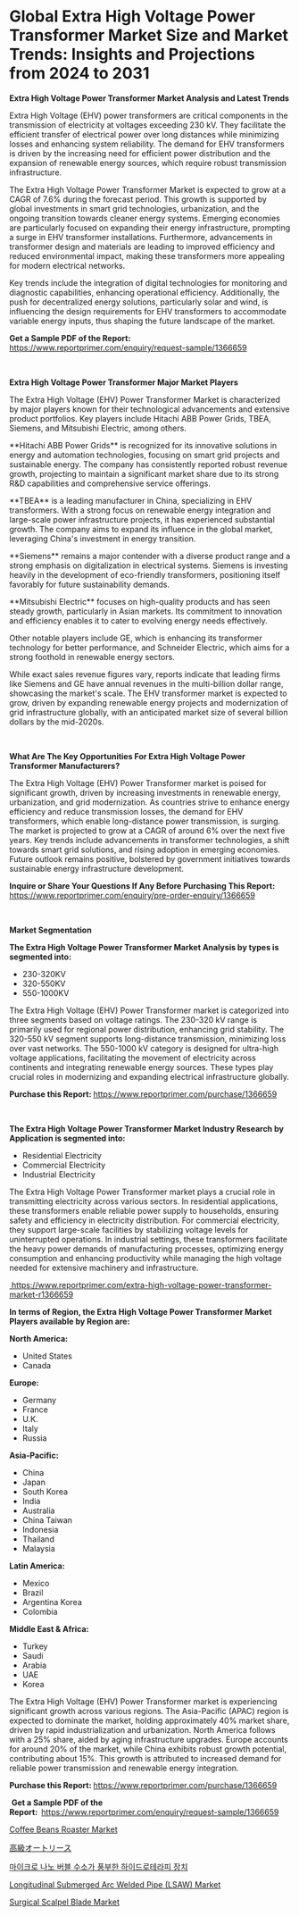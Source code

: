 <p><h1>Global Extra High Voltage Power Transformer Market Size and Market Trends: Insights and Projections from 2024 to 2031</h1></p><p><strong>Extra High Voltage Power Transformer Market Analysis and Latest Trends</strong></p>
<p><p>Extra High Voltage (EHV) power transformers are critical components in the transmission of electricity at voltages exceeding 230 kV. They facilitate the efficient transfer of electrical power over long distances while minimizing losses and enhancing system reliability. The demand for EHV transformers is driven by the increasing need for efficient power distribution and the expansion of renewable energy sources, which require robust transmission infrastructure.</p><p>The Extra High Voltage Power Transformer Market is expected to grow at a CAGR of 7.6% during the forecast period. This growth is supported by global investments in smart grid technologies, urbanization, and the ongoing transition towards cleaner energy systems. Emerging economies are particularly focused on expanding their energy infrastructure, prompting a surge in EHV transformer installations. Furthermore, advancements in transformer design and materials are leading to improved efficiency and reduced environmental impact, making these transformers more appealing for modern electrical networks.</p><p>Key trends include the integration of digital technologies for monitoring and diagnostic capabilities, enhancing operational efficiency. Additionally, the push for decentralized energy solutions, particularly solar and wind, is influencing the design requirements for EHV transformers to accommodate variable energy inputs, thus shaping the future landscape of the market.</p></p>
<p><strong>Get a Sample PDF of the Report:&nbsp;</strong> <a href="https://www.reportprimer.com/enquiry/request-sample/1366659">https://www.reportprimer.com/enquiry/request-sample/1366659</a></p>
<p>&nbsp;</p>
<p><strong>Extra High Voltage Power Transformer Major Market Players</strong></p>
<p><p>The Extra High Voltage (EHV) Power Transformer Market is characterized by major players known for their technological advancements and extensive product portfolios. Key players include Hitachi ABB Power Grids, TBEA, Siemens, and Mitsubishi Electric, among others. </p><p>**Hitachi ABB Power Grids** is recognized for its innovative solutions in energy and automation technologies, focusing on smart grid projects and sustainable energy. The company has consistently reported robust revenue growth, projecting to maintain a significant market share due to its strong R&D capabilities and comprehensive service offerings.</p><p>**TBEA** is a leading manufacturer in China, specializing in EHV transformers. With a strong focus on renewable energy integration and large-scale power infrastructure projects, it has experienced substantial growth. The company aims to expand its influence in the global market, leveraging China's investment in energy transition.</p><p>**Siemens** remains a major contender with a diverse product range and a strong emphasis on digitalization in electrical systems. Siemens is investing heavily in the development of eco-friendly transformers, positioning itself favorably for future sustainability demands.</p><p>**Mitsubishi Electric** focuses on high-quality products and has seen steady growth, particularly in Asian markets. Its commitment to innovation and efficiency enables it to cater to evolving energy needs effectively.</p><p>Other notable players include GE, which is enhancing its transformer technology for better performance, and Schneider Electric, which aims for a strong foothold in renewable energy sectors. </p><p>While exact sales revenue figures vary, reports indicate that leading firms like Siemens and GE have annual revenues in the multi-billion dollar range, showcasing the market's scale. The EHV transformer market is expected to grow, driven by expanding renewable energy projects and modernization of grid infrastructure globally, with an anticipated market size of several billion dollars by the mid-2020s.</p></p>
<p>&nbsp;</p>
<p><strong>What Are The Key Opportunities For Extra High Voltage Power Transformer Manufacturers?</strong></p>
<p><p>The Extra High Voltage (EHV) Power Transformer market is poised for significant growth, driven by increasing investments in renewable energy, urbanization, and grid modernization. As countries strive to enhance energy efficiency and reduce transmission losses, the demand for EHV transformers, which enable long-distance power transmission, is surging. The market is projected to grow at a CAGR of around 6% over the next five years. Key trends include advancements in transformer technologies, a shift towards smart grid solutions, and rising adoption in emerging economies. Future outlook remains positive, bolstered by government initiatives towards sustainable energy infrastructure development.</p></p>
<p><strong>Inquire or Share Your Questions If Any Before Purchasing This Report:</strong> <a href="https://www.reportprimer.com/enquiry/pre-order-enquiry/1366659">https://www.reportprimer.com/enquiry/pre-order-enquiry/1366659</a></p>
<p>&nbsp;</p>
<p><strong>Market Segmentation</strong></p>
<p><strong>The Extra High Voltage Power Transformer Market Analysis by types is segmented into:</strong></p>
<p><ul><li>230-320KV</li><li>320-550KV</li><li>550-1000KV</li></ul></p>
<p><p>The Extra High Voltage (EHV) Power Transformer market is categorized into three segments based on voltage ratings. The 230-320 kV range is primarily used for regional power distribution, enhancing grid stability. The 320-550 kV segment supports long-distance transmission, minimizing loss over vast networks. The 550-1000 kV category is designed for ultra-high voltage applications, facilitating the movement of electricity across continents and integrating renewable energy sources. These types play crucial roles in modernizing and expanding electrical infrastructure globally.</p></p>
<p><strong>Purchase this Report:&nbsp;</strong><a href="https://www.reportprimer.com/purchase/1366659">https://www.reportprimer.com/purchase/1366659</a></p>
<p>&nbsp;</p>
<p><strong>The Extra High Voltage Power Transformer Market Industry Research by Application is segmented into:</strong></p>
<p><ul><li>Residential Electricity</li><li>Commercial Electricity</li><li>Industrial Electricity</li></ul></p>
<p><p>The Extra High Voltage Power Transformer market plays a crucial role in transmitting electricity across various sectors. In residential applications, these transformers enable reliable power supply to households, ensuring safety and efficiency in electricity distribution. For commercial electricity, they support large-scale facilities by stabilizing voltage levels for uninterrupted operations. In industrial settings, these transformers facilitate the heavy power demands of manufacturing processes, optimizing energy consumption and enhancing productivity while managing the high voltage needed for extensive machinery and infrastructure.</p></p>
<p><a href="https://www.reportprimer.com/extra-high-voltage-power-transformer-market-r1366659">&nbsp;https://www.reportprimer.com/extra-high-voltage-power-transformer-market-r1366659</a></p>
<p><strong>In terms of Region, the Extra High Voltage Power Transformer Market Players available by Region are:</strong></p>
<p>
    <p> <strong> North America: </strong>
        <ul>
            <li>United States</li>
            <li>Canada</li>
        </ul>
        </p> 
    <p> <strong> Europe: </strong>
        <ul>
            <li>Germany</li>
            <li>France</li>
            <li>U.K.</li>
            <li>Italy</li>
            <li>Russia</li>
        </ul>
        </p> 
    <p> <strong> Asia-Pacific: </strong>
        <ul>
            <li>China</li>
            <li>Japan</li>
            <li>South Korea</li>
            <li>India</li>
            <li>Australia</li>
            <li>China Taiwan</li>
            <li>Indonesia</li>
            <li>Thailand</li>
            <li>Malaysia</li>
        </ul>
        </p> 
    <p> <strong> Latin America: </strong>
        <ul>
            <li>Mexico</li>
            <li>Brazil</li>
            <li>Argentina Korea</li>
            <li>Colombia</li>
        </ul>
        </p> 
    <p> <strong> Middle East & Africa: </strong>
        <ul>
            <li>Turkey</li>
            <li>Saudi</li>
            <li>Arabia</li>
            <li>UAE</li>
            <li>Korea</li>
        </ul>
    </p>
    </p>
<p><p>The Extra High Voltage (EHV) Power Transformer market is experiencing significant growth across various regions. The Asia-Pacific (APAC) region is expected to dominate the market, holding approximately 40% market share, driven by rapid industrialization and urbanization. North America follows with a 25% share, aided by aging infrastructure upgrades. Europe accounts for around 20% of the market, while China exhibits robust growth potential, contributing about 15%. This growth is attributed to increased demand for reliable power transmission and renewable energy integration.</p></p>
<p><strong>Purchase this Report: </strong><a href="https://www.reportprimer.com/purchase/1366659">https://www.reportprimer.com/purchase/1366659</a></p>
<p>&nbsp;<strong>Get a Sample PDF of the Report:&nbsp;&nbsp;</strong><a href="https://www.reportprimer.com/enquiry/request-sample/1366659">https://www.reportprimer.com/enquiry/request-sample/1366659</a></p>
<p><strong></strong></p>
<p><p><a href="https://www.linkedin.com/pulse/global-coffee-beans-roaster-market-landscape-future-kwmfc?trackingId=gDX90TU3RGCDPqwsZdbe8w%3D%3D">Coffee Beans Roaster Market</a></p><p><a href="https://medium.com/@janetbennett7282/%E5%9C%B0%E5%9F%9F%E3%81%AF%E3%83%A9%E3%82%B0%E3%82%B8%E3%83%A5%E3%82%A2%E3%83%AA%E3%83%BC%E3%82%AA%E3%83%BC%E3%83%88%E3%83%AA%E3%83%BC%E3%82%B9%E5%B8%82%E5%A0%B4%E3%81%AB%E3%81%A9%E3%81%AE%E3%82%88%E3%81%86%E3%81%AB%E9%81%A9%E5%BF%9C%E3%81%97%E3%81%A6%E3%81%84%E3%82%8B%E3%81%AE%E3%81%8B-%E3%83%A9%E3%82%B0%E3%82%B8%E3%83%A5%E3%82%A2%E3%83%AA%E3%83%BC%E3%82%AA%E3%83%BC%E3%83%88%E3%83%AA%E3%83%BC%E3%82%B9%E5%B8%82%E5%A0%B4%E3%81%AE%E3%82%B0%E3%83%AD%E3%83%BC%E3%83%90%E3%83%AB%E5%B8%82%E5%A0%B4%E5%8B%95%E5%90%91%E3%81%A8%E6%A6%82%E8%A6%81-2024%E5%B9%B4-2031%E5%B9%B4-e7bad7c86553?postPublishedType=repub">高級オートリース</a></p><p><a href="https://medium.com/@biancamacdonald87/%EB%AF%B8%ED%81%AC%EB%A1%9C-%EB%82%98%EB%85%B8-%EB%B2%84%EB%B8%94-%EC%88%98%EC%86%8C-%ED%92%8D%EB%B6%80-%EC%88%98%EC%B9%98%EB%A3%8C-%EC%9E%A5%EC%B9%98-%EC%8B%9C%EC%9E%A5-2024-2031-%EC%82%B0%EC%97%85-%ED%86%B5%EC%B0%B0%EB%A0%A5-%EB%B0%8F-%ED%88%AC%EC%9E%90-%EA%B8%B0%ED%9A%8C-88a766c99e8f?postPublishedType=repub">마이크로 나노 버블 수소가 풍부한 하이드로테라피 장치</a></p><p><a href="https://issuu.com/reportprime-2/docs/longitudinal-submerged-arc-welded-p_31dfe09b19ec14">Longitudinal Submerged Arc Welded Pipe (LSAW) Market</a></p><p><a href="https://www.linkedin.com/pulse/surgical-scalpel-blade-market-forecasts-trends-impact-analysis-dx08f?trackingId=qd6cxUQMSpGuBmxgA1xg7A%3D%3D">Surgical Scalpel Blade Market</a></p></p>